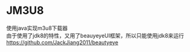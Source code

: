 # JM3U8
使用java实现m3u8下载器<br/>
由于使用了jdk8的特性，又用了beauyeyeUI框架，所以只能使用jdk8来运行<br/>
https://github.com/JackJiang2011/beautyeye
